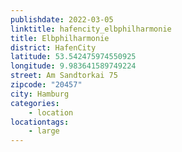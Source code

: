 ```yaml
---
publishdate: 2022-03-05
linktitle: hafencity_elbphilharmonie
title: Elbphilharmonie
district: HafenCity
latitude: 53.542475974550925
longitude: 9.983641589749224
street: Am Sandtorkai 75
zipcode: "20457"
city: Hamburg
categories:
    - location
locationtags:
    - large
---
```

